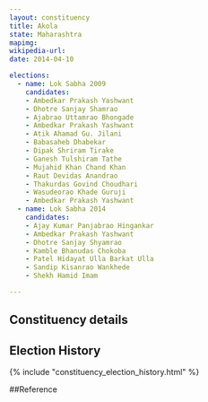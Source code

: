 ```yaml
---
layout: constituency
title: Akola
state: Maharashtra
mapimg: 
wikipedia-url: 
date: 2014-04-10

elections: 
  - name: Lok Sabha 2009
    candidates: 
    - Ambedkar Prakash Yashwant 
    - Dhotre Sanjay Shamrao 
    - Ajabrao Uttamrao Bhongade 
    - Ambedkar Prakash Yashwant 
    - Atik Ahamad Gu. Jilani 
    - Babasaheb Dhabekar 
    - Dipak Shriram Tirake 
    - Ganesh Tulshiram Tathe 
    - Mujahid Khan Chand Khan 
    - Raut Devidas Anandrao 
    - Thakurdas Govind Choudhari 
    - Wasudeorao Khade Guruji 
    - Ambedkar Prakash Yashwant  
  - name: Lok Sabha 2014
    candidates: 
    - Ajay Kumar Panjabrao Hingankar 
    - Ambedkar Prakash Yashwant 
    - Dhotre Sanjay Shyamrao 
    - Kamble Bhanudas Chokoba 
    - Patel Hidayat Ulla Barkat Ulla 
    - Sandip Kisanrao Wankhede 
    - Shekh Hamid Imam  

---
```


## Constituency details


## Election History
{% include "constituency_election_history.html" %}

##Reference
